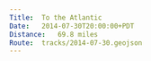 ```yaml
---
Title:	To the Atlantic
Date:	2014-07-30T20:00:00+PDT
Distance:	69.8 miles
Route:	tracks/2014-07-30.geojson
---
```


